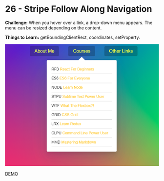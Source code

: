 # 26 - Stripe Follow Along Navigation

**Challenge:** When you hover over a link, a drop-down menu appears. The menu can be resized depending on the content.

**Things to Learn:** getBoundingClientRect, coordinates, setProperty.

![demo](demo.png)

[DEMO](https://voloshin-sergei.github.io/30DaysOfJavaScript/26_day%20Stripe%20Follow%20Along%20Navigation/)
